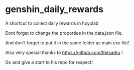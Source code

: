 # genshin_daily_rewards

A shortcut to collect daily rewards in hoyolab

Dont forget to change the properties in the data.json file.

And don't forget to put it in the same folder as main.exe file! 


Also very special thanks to https://github.com/thesadru !

Go and give a start to his repo for respect!

